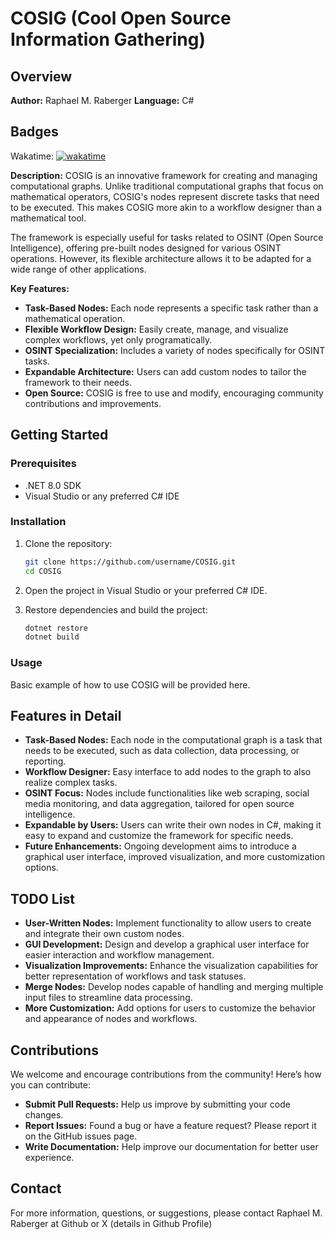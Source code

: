 # COSIG (Cool Open Source Information Gathering)

## Overview
**Author:** Raphael M. Raberger
**Language:** C#

## Badges
Wakatime: [![wakatime](https://wakatime.com/badge/github/Rabergsel/COSIG.svg)](https://wakatime.com/badge/github/Rabergsel/COSIG)

**Description:**
COSIG is an innovative framework for creating and managing computational graphs. Unlike traditional computational graphs that focus on mathematical operators, COSIG's nodes represent discrete tasks that need to be executed. This makes COSIG more akin to a workflow designer than a mathematical tool.

The framework is especially useful for tasks related to OSINT (Open Source Intelligence), offering pre-built nodes designed for various OSINT operations. However, its flexible architecture allows it to be adapted for a wide range of other applications.

**Key Features:**
- **Task-Based Nodes:** Each node represents a specific task rather than a mathematical operation.
- **Flexible Workflow Design:** Easily create, manage, and visualize complex workflows, yet only programatically.
- **OSINT Specialization:** Includes a variety of nodes specifically for OSINT tasks.
- **Expandable Architecture:** Users can add custom nodes to tailor the framework to their needs.
- **Open Source:** COSIG is free to use and modify, encouraging community contributions and improvements.

## Getting Started
### Prerequisites
- .NET 8.0 SDK
- Visual Studio or any preferred C# IDE

### Installation
1. Clone the repository:
    ```sh
    git clone https://github.com/username/COSIG.git
    cd COSIG
    ```
2. Open the project in Visual Studio or your preferred C# IDE.

3. Restore dependencies and build the project:
    ```sh
    dotnet restore
    dotnet build
    ```

### Usage
Basic example of how to use COSIG will be provided here.

## Features in Detail
- **Task-Based Nodes:** Each node in the computational graph is a task that needs to be executed, such as data collection, data processing, or reporting.
- **Workflow Designer:** Easy interface to add nodes to the graph to also realize complex tasks.
- **OSINT Focus:** Nodes include functionalities like web scraping, social media monitoring, and data aggregation, tailored for open source intelligence.
- **Expandable by Users:** Users can write their own nodes in C#, making it easy to expand and customize the framework for specific needs.
- **Future Enhancements:** Ongoing development aims to introduce a graphical user interface, improved visualization, and more customization options.

## TODO List
- **User-Written Nodes:** Implement functionality to allow users to create and integrate their own custom nodes.
- **GUI Development:** Design and develop a graphical user interface for easier interaction and workflow management.
- **Visualization Improvements:** Enhance the visualization capabilities for better representation of workflows and task statuses.
- **Merge Nodes:** Develop nodes capable of handling and merging multiple input files to streamline data processing.
- **More Customization:** Add options for users to customize the behavior and appearance of nodes and workflows.

## Contributions
We welcome and encourage contributions from the community! Here’s how you can contribute:
- **Submit Pull Requests:** Help us improve by submitting your code changes.
- **Report Issues:** Found a bug or have a feature request? Please report it on the GitHub issues page.
- **Write Documentation:** Help improve our documentation for better user experience.

## Contact
For more information, questions, or suggestions, please contact Raphael M. Raberger at Github or X (details in Github Profile)
